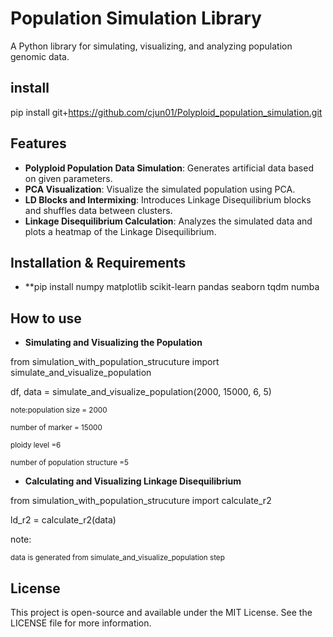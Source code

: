 
# Population Simulation Library

A Python library for simulating, visualizing, and analyzing population genomic data.

## install
pip install git+https://github.com/cjun01/Polyploid_population_simulation.git

## Features

- **Polyploid Population Data Simulation**: Generates artificial data based on given parameters.
- **PCA Visualization**: Visualize the simulated population using PCA.
- **LD Blocks and Intermixing**: Introduces Linkage Disequilibrium blocks and shuffles data between clusters.
- **Linkage Disequilibrium Calculation**: Analyzes the simulated data and plots a heatmap of the Linkage Disequilibrium.

## Installation & Requirements
- **pip install numpy matplotlib scikit-learn pandas seaborn tqdm numba

## How to use
- **Simulating and Visualizing the Population**

from simulation_with_population_strucuture import simulate_and_visualize_population

df, data = simulate_and_visualize_population(2000, 15000, 6, 5)

<sub>note:population size = 2000<sub>

<sub>number of marker = 15000<sub>

<sub>ploidy level =6<sub>

<sub>number of population structure =5<sub>

- **Calculating and Visualizing Linkage Disequilibrium**

from simulation_with_population_strucuture import calculate_r2

ld_r2 = calculate_r2(data)

note: 

<sub>data is generated from simulate_and_visualize_population step<sub>


## License

This project is open-source and available under the MIT License. See the LICENSE file for more information.
